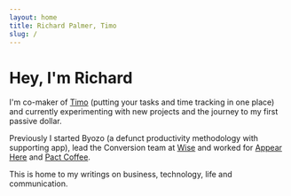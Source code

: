 ```yaml
---
layout: home
title: Richard Palmer, Timo
slug: /
---
```


# Hey, I'm Richard

I'm co-maker of [Timo](https://hellotimo.co) (putting your tasks and time tracking in one place) and currently experimenting with new projects and the journey to my first passive dollar.

Previously I started Byozo (a defunct productivity methodology with supporting app), lead the Conversion team at [Wise](https://wise.com) and worked for [Appear Here](https://appearhere.co.uk) and
[Pact Coffee](https://www.pactcoffee.com/).

This is home to my writings on business, technology, life and communication.
